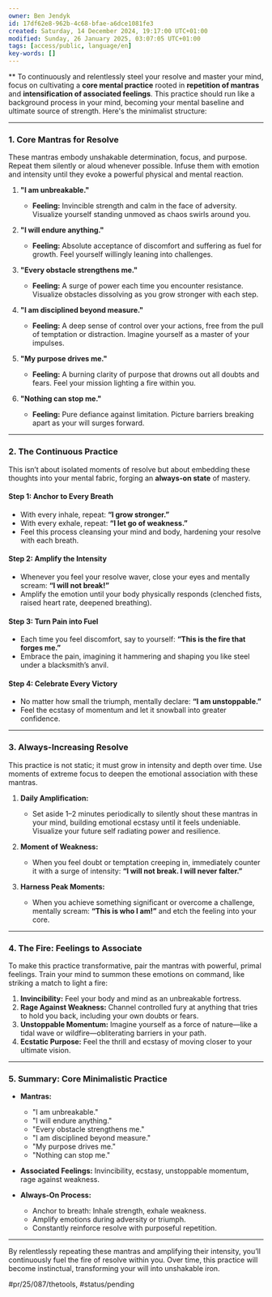 ```yaml
---
owner: Ben Jendyk
id: 17df62e8-962b-4c68-bfae-a6dce1081fe3
created: Saturday, 14 December 2024, 19:17:00 UTC+01:00
modified: Sunday, 26 January 2025, 03:07:05 UTC+01:00
tags: [access/public, language/en]
key-words: []
---
```


** To continuously and relentlessly steel your resolve and master your mind, focus on cultivating a **core mental practice** rooted in **repetition of mantras** and **intensification of associated feelings**. This practice should run like a background process in your mind, becoming your mental baseline and ultimate source of strength. Here's the minimalist structure:

---

### **1. Core Mantras for Resolve**

These mantras embody unshakable determination, focus, and purpose. Repeat them silently or aloud whenever possible. Infuse them with emotion and intensity until they evoke a powerful physical and mental reaction.

1. **"I am unbreakable."**  
	- **Feeling:** Invincible strength and calm in the face of adversity. Visualize yourself standing unmoved as chaos swirls around you.

2. **"I will endure anything."**  
	- **Feeling:** Absolute acceptance of discomfort and suffering as fuel for growth. Feel yourself willingly leaning into challenges.

3. **"Every obstacle strengthens me."**  
	- **Feeling:** A surge of power each time you encounter resistance. Visualize obstacles dissolving as you grow stronger with each step.

4. **"I am disciplined beyond measure."**  
	- **Feeling:** A deep sense of control over your actions, free from the pull of temptation or distraction. Imagine yourself as a master of your impulses.

5. **"My purpose drives me."**  
	- **Feeling:** A burning clarity of purpose that drowns out all doubts and fears. Feel your mission lighting a fire within you.

6. **"Nothing can stop me."**  
	- **Feeling:** Pure defiance against limitation. Picture barriers breaking apart as your will surges forward.

---

### **2. The Continuous Practice**

This isn’t about isolated moments of resolve but about embedding these thoughts into your mental fabric, forging an **always-on state** of mastery.

#### **Step 1: Anchor to Every Breath**

- With every inhale, repeat: **“I grow stronger.”**  
- With every exhale, repeat: **“I let go of weakness.”**
- Feel this process cleansing your mind and body, hardening your resolve with each breath.

#### **Step 2: Amplify the Intensity**

- Whenever you feel your resolve waver, close your eyes and mentally scream: **“I will not break!”**  
- Amplify the emotion until your body physically responds (clenched fists, raised heart rate, deepened breathing).

#### **Step 3: Turn Pain into Fuel**

- Each time you feel discomfort, say to yourself: **“This is the fire that forges me.”**
- Embrace the pain, imagining it hammering and shaping you like steel under a blacksmith’s anvil.

#### **Step 4: Celebrate Every Victory**

- No matter how small the triumph, mentally declare: **“I am unstoppable.”**  
- Feel the ecstasy of momentum and let it snowball into greater confidence.

---

### **3. Always-Increasing Resolve**

This practice is not static; it must grow in intensity and depth over time. Use moments of extreme focus to deepen the emotional association with these mantras.

1. **Daily Amplification:**  
	- Set aside 1–2 minutes periodically to silently shout these mantras in your mind, building emotional ecstasy until it feels undeniable. Visualize your future self radiating power and resilience.

2. **Moment of Weakness:**  
	- When you feel doubt or temptation creeping in, immediately counter it with a surge of intensity: **“I will not break. I will never falter.”**

3. **Harness Peak Moments:**  
	- When you achieve something significant or overcome a challenge, mentally scream: **“This is who I am!”** and etch the feeling into your core.

---

### **4. The Fire: Feelings to Associate**

To make this practice transformative, pair the mantras with powerful, primal feelings. Train your mind to summon these emotions on command, like striking a match to light a fire:

1. **Invincibility:** Feel your body and mind as an unbreakable fortress.
2. **Rage Against Weakness:** Channel controlled fury at anything that tries to hold you back, including your own doubts or fears.
3. **Unstoppable Momentum:** Imagine yourself as a force of nature—like a tidal wave or wildfire—obliterating barriers in your path.
4. **Ecstatic Purpose:** Feel the thrill and ecstasy of moving closer to your ultimate vision.

---

### **5. Summary: Core Minimalistic Practice**

- **Mantras:**  
  - "I am unbreakable."  
  - "I will endure anything."  
  - "Every obstacle strengthens me."  
  - "I am disciplined beyond measure."  
  - "My purpose drives me."  
  - "Nothing can stop me."

- **Associated Feelings:** Invincibility, ecstasy, unstoppable momentum, rage against weakness.

- **Always-On Process:**  
  - Anchor to breath: Inhale strength, exhale weakness.  
  - Amplify emotions during adversity or triumph.  
  - Constantly reinforce resolve with purposeful repetition.  

---

By relentlessly repeating these mantras and amplifying their intensity, you’ll continuously fuel the fire of resolve within you. Over time, this practice will become instinctual, transforming your will into unshakable iron.


#pr/25/087/thetools, #status/pending